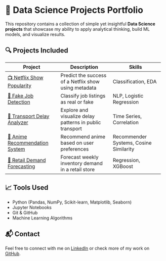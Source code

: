 # 🧠 Data Science Projects Portfolio

This repository contains a collection of simple yet insightful **Data Science projects** that showcase my ability to apply analytical thinking, build ML models, and visualize results.

## 🔍 Projects Included

| Project | Description | Skills |
|--------|-------------|--------|
| [📺 Netflix Show Popularity](./Netflix-Show-Popularity) | Predict the success of a Netflix show using metadata | Classification, EDA |
| [💼 Fake Job Detection](./Fake-Job-Detection) | Classify job listings as real or fake | NLP, Logistic Regression |
| [🚌 Transport Delay Analyzer](./Public-Transport-Delay) | Explore and visualize delay patterns in public transport | Time Series, Correlation |
| [🎥 Anime Recommendation System](./Anime-Recommendation) | Recommend anime based on user preferences | Recommender Systems, Cosine Similarity |
| [🛒 Retail Demand Forecasting](./Retail-Demand-Forecasting) | Forecast weekly inventory demand in a retail store | Regression, XGBoost |

## 📈 Tools Used
- Python (Pandas, NumPy, Scikit-learn, Matplotlib, Seaborn)
- Jupyter Notebooks
- Git & GitHub
- Machine Learning Algorithms

## 📬 Contact
Feel free to connect with me on [LinkedIn](www.linkedin.com/in/arunagirinathan-k) or check more of my work on [GitHub](https://github.com/ARUNAGIRINATHAN-K).
